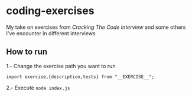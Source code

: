# coding-exercises
My take on exercises from _Cracking The Code Interview_  and some others I've encounter in different interviews

## How to run

1.- Change the exercise path you want to run 

```
import exercise,{description,tests} from "__EXERCISE__";
```

2.- Execute `node index.js`
